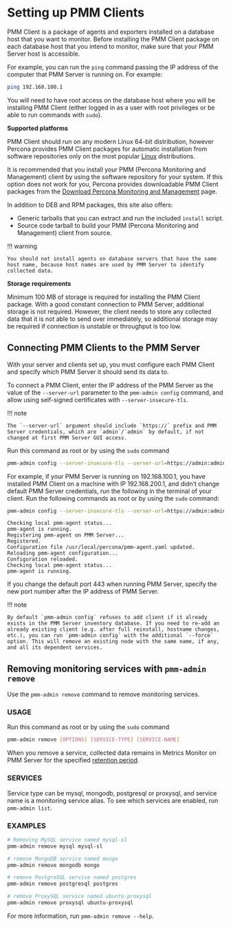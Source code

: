 # Setting up PMM Clients

PMM Client is a package of agents and exporters installed on a database host
that you want to monitor. Before installing the PMM Client package on each
database host that you intend to monitor, make sure that your PMM Server host
is accessible.

For example, you can run the `ping` command passing the IP address of the
computer that PMM Server is running on. For example:

```sh
ping 192.168.100.1
```

You will need to have root access on the database host where you will be
installing PMM Client (either logged in as a user with root privileges or be
able to run commands with `sudo`).

**Supported platforms**

PMM Client should run on any modern Linux 64-bit distribution, however
Percona provides PMM Client packages for automatic installation from
software repositories only on the most popular [Linux](linux/) distributions.

It is recommended that you install your PMM (Percona Monitoring and Management) client by using the
software repository for your system. If this option does not work for you,
Percona provides downloadable PMM Client packages
from the [Download Percona Monitoring and Management](https://www.percona.com/downloads/pmm2/) page.

In addition to DEB and RPM packages, this site also offers:

* Generic tarballs that you can extract and run the included `install` script.
* Source code tarball to build your PMM (Percona Monitoring and Management) client from source.

!!! warning

    You should not install agents on database servers that have the same host name, because host names are used by PMM Server to identify collected data.

**Storage requirements**

Minimum 100 MB of storage is required for installing the PMM Client package. With a good constant connection to PMM Server, additional storage is not required. However, the client needs to store any collected data that it is not able to send over immediately, so additional storage may be required if connection is unstable or throughput is too low.



## Connecting PMM Clients to the PMM Server

With your server and clients set up, you must configure each PMM Client and
specify which PMM Server it should send its data to.

To connect a PMM Client, enter the IP address of the PMM Server as the value
of the `--server-url` parameter to the `pmm-admin config` command, and
allow using self-signed certificates with `--server-insecure-tls`.

!!! note

    The `--server-url` argument should include `https://` prefix and PMM Server credentials, which are `admin`/`admin` by default, if not changed at first PMM Server GUI access.

Run this command as root or by using the `sudo` command

```sh
pmm-admin config --server-insecure-tls --server-url=https://admin:admin@192.168.100.1:443
```

For example, if your PMM Server is running on 192.168.100.1, you have installed PMM Client on a machine with IP 192.168.200.1, and didn’t change default PMM Server credentials, run the following in the terminal of your client. Run the following commands as root or by using the `sudo` command:

```sh
pmm-admin config --server-insecure-tls --server-url=https://admin:admin@192.168.100.1:443
```

```
Checking local pmm-agent status...
pmm-agent is running.
Registering pmm-agent on PMM Server...
Registered.
Configuration file /usr/local/percona/pmm-agent.yaml updated.
Reloading pmm-agent configuration...
Configuration reloaded.
Checking local pmm-agent status...
pmm-agent is running.
```

If you change the default port 443 when running PMM Server, specify the new port number after the IP address of PMM Server.

!!! note

    By default `pmm-admin config` refuses to add client if it already exists in the PMM Server inventory database. If you need to re-add an already existing client (e.g. after full reinstall, hostname changes, etc.), you can run `pmm-admin config` with the additional `--force` option. This will remove an existing node with the same name, if any, and all its dependent services.

## Removing monitoring services with `pmm-admin remove`

Use the `pmm-admin remove` command to remove monitoring services.

### USAGE

Run this command as root or by using the `sudo` command

```sh
pmm-admin remove [OPTIONS] [SERVICE-TYPE] [SERVICE-NAME]
```

When you remove a service,
collected data remains in Metrics Monitor on PMM Server for the specified [retention period](https://www.percona.com/doc/percona-monitoring-and-management/2.x/faq.html#how-to-control-data-retention-for-pmm).

### SERVICES

Service type can be mysql, mongodb, postgresql or proxysql, and service
name is a monitoring service alias. To see which services are enabled,
run `pmm-admin list`.

### EXAMPLES

```sh
# Removing MySQL service named mysql-sl
pmm-admin remove mysql mysql-sl

# remove MongoDB service named mongo
pmm-admin remove mongodb mongo

# remove PostgreSQL service named postgres
pmm-admin remove postgresql postgres

# remove ProxySQL service named ubuntu-proxysql
pmm-admin remove proxysql ubuntu-proxysql
```

For more information, run `pmm-admin remove --help`.
